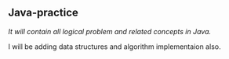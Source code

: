 ## Java-practice
*It will contain all logical problem and related concepts in Java.*

I will be adding data structures and algorithm implementaion also.
